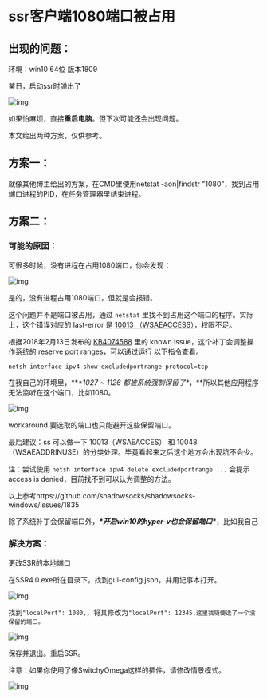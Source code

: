 # ssr客户端1080端口被占用

## 出现的问题：

环境：win10  64位  版本1809

某日，启动ssr时弹出了

![img](../../../#ImageAssets/20190606214715216.png)

如果怕麻烦，直接**重启电脑**。但下次可能还会出现问题。

本文给出两种方案，仅供参考。

## 方案一：

就像其他博主给出的方案，在CMD里使用netstat -aon|findstr "1080"，找到占用端口进程的PID，在任务管理器里结束进程。

## 方案二：

###   可能的原因：

可很多时候，没有进程在占用1080端口，你会发现：

![img](../../../#ImageAssets/20190606220544727.png)

是的，没有进程占用1080端口，但就是会报错。

这个问题并不是端口被占用，通过 `netstat` 里找不到占用这个端口的程序。实际上，这个错误对应的 last-error 是 [10013 （WSAEACCESS）](https://docs.microsoft.com/en-us/windows/desktop/WinSock/windows-sockets-error-codes-2)，权限不足。

根据2018年2月13日发布的 [KB4074588](https://support.microsoft.com/eu-es/help/4074588/windows-10-update-kb4074588) 里的 known issue，这个补丁会调整操作系统的 reserve port ranges，可以通过运行 以下指令查看。

```
netsh interface ipv4 show excludedportrange protocol=tcp
```

在我自己的环境里，***\*1027 ~ 1126 都被系统强制保留了\**，**所以其他应用程序无法监听在这个端口，比如1080。

![img](../../../#ImageAssets/2019060700481877.png)

workaround 要选取的端口也只能避开这些保留端口。

最后建议：ss 可以做一下 10013（WSAEACCES） 和 10048（WSAEADDRINUSE）的分类处理。毕竟看起来之后这个地方会出现坑不会少。

注：尝试使用 `netsh interface ipv4 delete excludedportrange ...` 会提示 access is denied，目前找不到可以认为调整的方法。

以上参考https://github.com/shadowsocks/shadowsocks-windows/issues/1835

除了系统补丁会保留端口外，***\*开启win10的hyper-v也会保留端口\****，比如我自己

###   解决方案：

更改SSR的本地端口

在SSR4.0.exe所在目录下，找到gui-config.json，并用记事本打开。

![img](../../../#ImageAssets/20190607012247601.png)

 找到`"localPort": 1080,`，将其修改为`"localPort": 12345,这里我随便选了一个没保留的端口。`

![img](../../../#ImageAssets/20190607012753689.png)

 保存并退出。重启SSR。

注意：如果你使用了像SwitchyOmega这样的插件，请修改情景模式。 

![img](../../../#ImageAssets/2019060701315851.png)